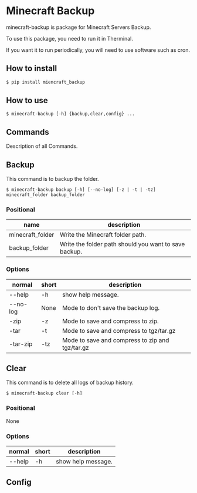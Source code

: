 # Minecraft Backup

minecraft-backup is package for Minecraft Servers Backup.

To use this package, you need to run it in Therminal.

If you want it to run periodically, you will need to use software such as cron.

## How to install
```bash
$ pip install miencraft_backup
````

## How to use
```
$ minecraft-backup [-h] {backup,clear,config} ...
```

## Commands

Description of all Commands.

## Backup
This command is to backup the folder.
```
$ minecraft-backup backup [-h] [--no-log] [-z | -t | -tz] minecraft_folder backup_folder
```

### Positional
| name | description |
| ---- | ----------- |
| minecraft_folder | Write the Minecraft folder path. |
| backup_folder | Write the folder path should you want to save backup. |

### Options
| normal | short | description |
| ------ | ----- | ------------|
| --help | -h | show help message. |
| --no-log | None | Mode to don't save the backup log. |
| -zip | -z | Mode to save and compress to zip. |
| -tar | -t | Mode to save and compress to tgz/tar.gz |
| -tar-zip | -tz | Mode to save and compress to zip and tgz/tar.gz |

## Clear
This command is to delete all logs of backup history.
```
$ minecraft-backup clear [-h]
```

### Positional
None

### Options
| normal | short | description |
| ------ | ----- | ------------|
| --help | -h | show help message. |

## Config

